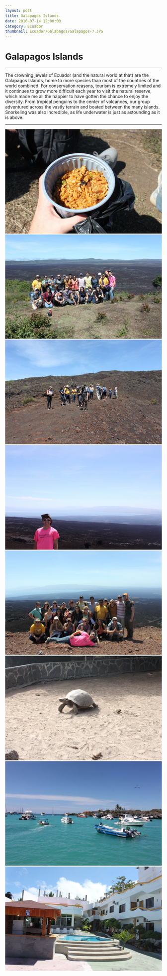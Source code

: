 ```yaml
---
layout: post
title: Galapagos Islands
date: 2016-07-14 12:00:00
category: Ecuador
thumbnail: Ecuador/Galapagos/Galapagos-7.JPG
---
```



# Galapagos Islands
---

The crowning jewels of Ecuador (and the natural world at that) are the Galapagos Islands, home to more species than most of the countries of the world combined. For conservation reasons, tourism is extremely limited and it continues to grow more difficult each year to visit the natural reserve, which made me all the happier to have gotten the chance to enjoy the diversity. 
From tropical penguins to the center of volcanoes, our group adventured across the vastly terrain and boated between the many islands. Snorkeling was also incredible, as life underwater is just as astounding as it is above.


---

![Galapagos](/assets/img/travel/Ecuador/Galapagos/Galapagos-1.JPG)
![Galapagos](/assets/img/travel/Ecuador/Galapagos/Galapagos-2.JPG)
![Galapagos](/assets/img/travel/Ecuador/Galapagos/Galapagos-3.JPG)
![Galapagos](/assets/img/travel/Ecuador/Galapagos/Galapagos-4.JPG)
![Galapagos](/assets/img/travel/Ecuador/Galapagos/Galapagos-5.JPG)
![Galapagos](/assets/img/travel/Ecuador/Galapagos/Galapagos-6.JPG)
![Galapagos](/assets/img/travel/Ecuador/Galapagos/Galapagos-7.JPG)
![Galapagos](/assets/img/travel/Ecuador/Galapagos/Galapagos-8.JPG)